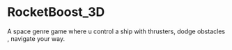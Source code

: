# RocketBoost_3D
A space genre game where u control a ship with thrusters, dodge obstacles , navigate your way.
